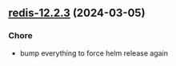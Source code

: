 

## [redis-12.2.3](https://github.com/truecharts/charts/compare/redis-12.2.2...redis-12.2.3) (2024-03-05)

### Chore



- bump everything to force helm release again